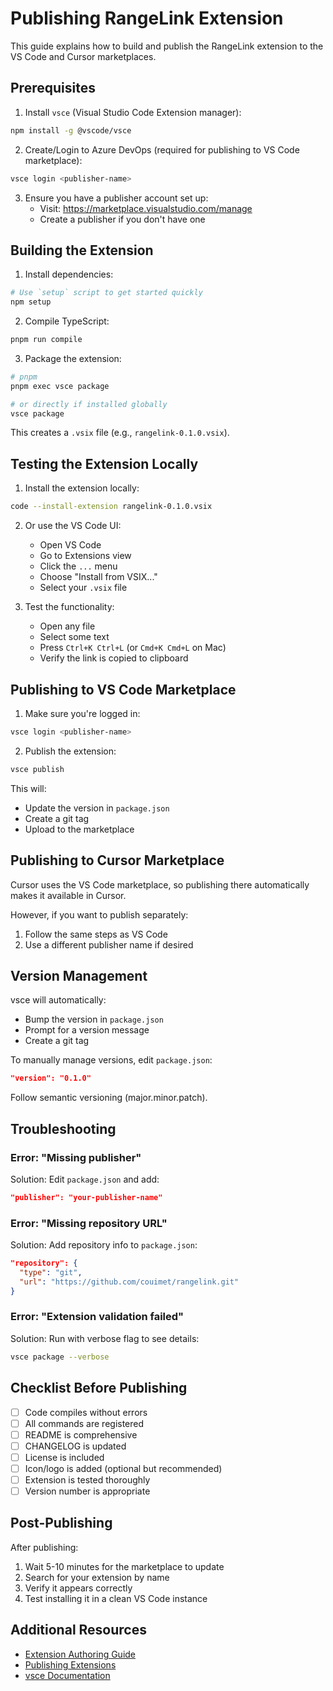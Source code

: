 # Publishing RangeLink Extension

This guide explains how to build and publish the RangeLink extension to the VS Code and Cursor marketplaces.

## Prerequisites

1. Install `vsce` (Visual Studio Code Extension manager):

```bash
npm install -g @vscode/vsce
```

2. Create/Login to Azure DevOps (required for publishing to VS Code marketplace):

```bash
vsce login <publisher-name>
```

3. Ensure you have a publisher account set up:
   - Visit: https://marketplace.visualstudio.com/manage
   - Create a publisher if you don't have one

## Building the Extension

1. Install dependencies:

```bash
# Use `setup` script to get started quickly
npm setup
```

2. Compile TypeScript:

```bash
pnpm run compile
```

3. Package the extension:

```bash
# pnpm
pnpm exec vsce package

# or directly if installed globally
vsce package
```

This creates a `.vsix` file (e.g., `rangelink-0.1.0.vsix`).

## Testing the Extension Locally

1. Install the extension locally:

```bash
code --install-extension rangelink-0.1.0.vsix
```

2. Or use the VS Code UI:

   - Open VS Code
   - Go to Extensions view
   - Click the `...` menu
   - Choose "Install from VSIX..."
   - Select your `.vsix` file

3. Test the functionality:
   - Open any file
   - Select some text
   - Press `Ctrl+K Ctrl+L` (or `Cmd+K Cmd+L` on Mac)
   - Verify the link is copied to clipboard

## Publishing to VS Code Marketplace

1. Make sure you're logged in:

```bash
vsce login <publisher-name>
```

2. Publish the extension:

```bash
vsce publish
```

This will:

- Update the version in `package.json`
- Create a git tag
- Upload to the marketplace

## Publishing to Cursor Marketplace

Cursor uses the VS Code marketplace, so publishing there automatically makes it available in Cursor.

However, if you want to publish separately:

1. Follow the same steps as VS Code
2. Use a different publisher name if desired

## Version Management

vsce will automatically:

- Bump the version in `package.json`
- Prompt for a version message
- Create a git tag

To manually manage versions, edit `package.json`:

```json
"version": "0.1.0"
```

Follow semantic versioning (major.minor.patch).

## Troubleshooting

### Error: "Missing publisher"

Solution: Edit `package.json` and add:

```json
"publisher": "your-publisher-name"
```

### Error: "Missing repository URL"

Solution: Add repository info to `package.json`:

```json
"repository": {
  "type": "git",
  "url": "https://github.com/couimet/rangelink.git"
}
```

### Error: "Extension validation failed"

Solution: Run with verbose flag to see details:

```bash
vsce package --verbose
```

## Checklist Before Publishing

- [ ] Code compiles without errors
- [ ] All commands are registered
- [ ] README is comprehensive
- [ ] CHANGELOG is updated
- [ ] License is included
- [ ] Icon/logo is added (optional but recommended)
- [ ] Extension is tested thoroughly
- [ ] Version number is appropriate

## Post-Publishing

After publishing:

1. Wait 5-10 minutes for the marketplace to update
2. Search for your extension by name
3. Verify it appears correctly
4. Test installing it in a clean VS Code instance

## Additional Resources

- [Extension Authoring Guide](https://code.visualstudio.com/api/get-started/your-first-extension)
- [Publishing Extensions](https://code.visualstudio.com/api/working-with-extensions/publishing-extension)
- [vsce Documentation](https://github.com/Microsoft/vscode-vsce)
